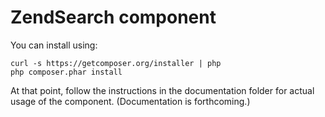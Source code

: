 # ZendSearch component

You can install using:

```
curl -s https://getcomposer.org/installer | php
php composer.phar install
```

At that point, follow the instructions in the documentation folder for actual
usage of the component. (Documentation is forthcoming.)
